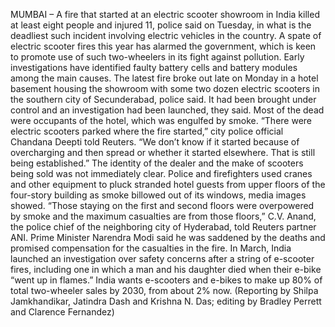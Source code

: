 MUMBAI – A fire that started at an electric scooter showroom in India killed at least eight people and injured 11, police said on Tuesday, in what is the deadliest such incident involving electric vehicles in the country.
A spate of electric scooter fires this year has alarmed the government, which is keen to promote use of such two-wheelers in its fight against pollution. Early investigations have identified faulty battery cells and battery modules among the main causes.
The latest fire broke out late on Monday in a hotel basement housing the showroom with some two dozen electric scooters in the southern city of Secunderabad, police said. It had been brought under control and an investigation had been launched, they said.
Most of the dead were occupants of the hotel, which was engulfed by smoke.
“There were electric scooters parked where the fire started,” city police official Chandana Deepti told Reuters.
“We don’t know if it started because of overcharging and then spread or whether it started elsewhere. That is still being established.”
The identity of the dealer and the make of scooters being sold was not immediately clear.
Police and firefighters used cranes and other equipment to pluck stranded hotel guests from upper floors of the four-story building as smoke billowed out of its windows, media images showed.
“Those staying on the first and second floors were overpowered by smoke and the maximum casualties are from those floors,” C.V. Anand, the police chief of the neighboring city of Hyderabad, told Reuters partner ANI.
Prime Minister Narendra Modi said he was saddened by the deaths and promised compensation for the casualties in the fire.
In March, India launched an investigation over safety concerns after a string of e-scooter fires, including one in which a man and his daughter died when their e-bike “went up in flames.”
India wants e-scooters and e-bikes to make up 80% of total two-wheeler sales by 2030, from about 2% now.
(Reporting by Shilpa Jamkhandikar, Jatindra Dash and Krishna N. Das; editing by Bradley Perrett and Clarence Fernandez)